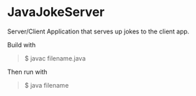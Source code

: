 # JavaJokeServer
Server/Client Application that serves up jokes to the client app.

Build with 
> $ javac filename.java

Then run with 
> $ java filename
